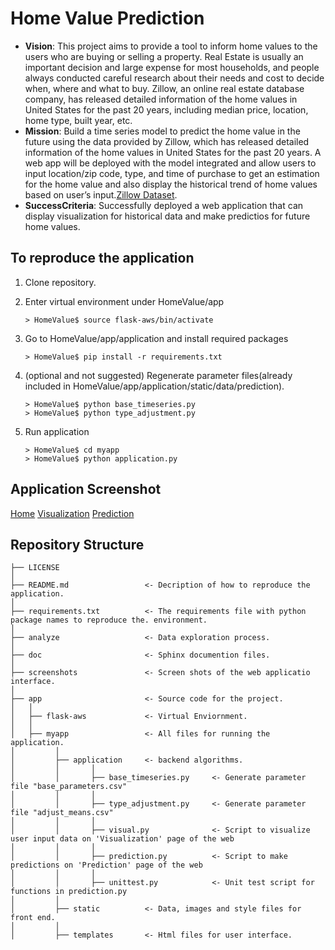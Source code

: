 # Home Value Prediction

* **Vision**: This project aims to provide a tool to inform home values to the users who are buying or selling a property. Real Estate is usually an important decision and large expense for most households, and people always conducted careful research about their needs and cost to decide when, where and what to buy. Zillow, an online real estate database company, has released detailed information of the home values in United States for the past 20 years, including median price, location, home type, built year, etc.
* **Mission**: Build a time series model to predict the home value in the future using the data provided by Zillow, which has released detailed information of the home values in United States for the past 20 years. A web app will be deployed with the model integrated and allow users to input location/zip code, type, and time of purchase to get an estimation for the home value and also display the historical trend of home values based on user’s input.[Zillow Dataset](https://www.zillow.com/research/data/).
* **SuccessCriteria**: Successfully deployed a web application that can display visualization for historical data and make predictios for future home values.


To reproduce the application
------------

1. Clone repository. 

2. Enter virtual environment under HomeValue/app

   ```
   > HomeValue$ source flask-aws/bin/activate
   ```

3. Go to HomeValue/app/application and install required packages 

   ```
   > HomeValue$ pip install -r requirements.txt
   ```
  
4. (optional and not suggested) Regenerate parameter files(already included in HomeValue/app/application/static/data/prediction). 

   ```
   > HomeValue$ python base_timeseries.py
   > HomeValue$ python type_adjustment.py
   ```

5. Run application

   ```
   > HomeValue$ cd myapp
   > HomeValue$ python application.py
   ```
   

Application Screenshot
------------

[Home](https://github.com/johnnychiuchiu/HomeValue/screenshots/Home.png)
[Visualization](https://github.com/johnnychiuchiu/HomeValue/screenshots/Visual.png)
[Prediction](https://github.com/johnnychiuchiu/HomeValue/screenshots/Prediction.png)


Repository Structure
------------

    ├── LICENSE
    │
    ├── README.md                 <- Decription of how to reproduce the application.
    │    
    ├── requirements.txt          <- The requirements file with python package names to reproduce the. environment.
    │
    ├── analyze                   <- Data exploration process.
    │    
    ├── doc                       <- Sphinx documention files.
    │   
    ├── screenshots               <- Screen shots of the web applicatio interface.
    │
    ├── app                       <- Source code for the project.
    │   │
    │   ├── flask-aws             <- Virtual Enviornment.
    │   │
    │   ├── myapp                 <- All files for running the application.
    │         │
    │         ├── application     <- backend algorithms.
    │         │       │ 
    │         │       ├── base_timeseries.py     <- Generate parameter file "base_parameters.csv"
    │         │       │ 
    │         │       ├── type_adjustment.py     <- Generate parameter file "adjust_means.csv"
    │         │       │ 
    │         │       ├── visual.py              <- Script to visualize user input data on 'Visualization' page of the web
    │         │       │ 
    │         │       ├── prediction.py          <- Script to make predictions on 'Prediction' page of the web
    │         │       │ 
    │         │       ├── unittest.py            <- Unit test script for functions in prediction.py
    │         │             
    │         ├── static          <- Data, images and style files for front end.
    │         │             
    │         ├── templates       <- Html files for user interface.





